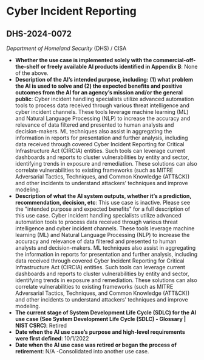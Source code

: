# Cyber Incident Reporting
## DHS-2024-0072
_Department of Homeland Security_ (DHS) / CISA


+ **Whether the use case is implemented solely with the commercial-off-the-shelf or freely available AI products identified in Appendix B**: None of the above.
+ **Description of the AI’s intended purpose, including: (1) what problem the AI is used to solve and (2) the expected benefits and positive outcomes from the AI for an agency’s mission and/or the general public**: Cyber incident handling specialists utilize advanced automation tools to process data received through various threat intelligence and cyber incident channels. These tools leverage machine learning (ML) and Natural Language Processing (NLP) to increase the accuracy and relevance of data filtered and presented to human analysts and decision-makers. ML techniques also assist in aggregating the information in reports for presentation and further analysis, including data received through covered Cyber Incident Reporting for Critical Infrastructure Act (CIRCIA) entities. Such tools can leverage current dashboards and reports to cluster vulnerabilities by entity and sector, identifying trends in exposure and remediation. These solutions can also correlate vulnerabilities to existing frameworks (such as MITRE Adversarial Tactics, Techniques, and Common Knowledge (ATT&CK)) and other incidents to understand attackers’ techniques and improve modeling.
+ **Description of what the AI system outputs, whether it’s a prediction, recommendation, decision, etc**: This use case is inactive. Please see the "intended purpose and expected benefits" for a full description of this use case.
Cyber incident handling specialists utilize advanced automation tools to process data received through various threat intelligence and cyber incident channels. These tools leverage machine learning (ML) and Natural Language Processing (NLP) to increase the accuracy and relevance of data filtered and presented to human analysts and decision-makers. ML techniques also assist in aggregating the information in reports for presentation and further analysis, including data received through covered Cyber Incident Reporting for Critical Infrastructure Act (CIRCIA) entities. Such tools can leverage current dashboards and reports to cluster vulnerabilities by entity and sector, identifying trends in exposure and remediation. These solutions can also correlate vulnerabilities to existing frameworks (such as MITRE Adversarial Tactics, Techniques, and Common Knowledge (ATT&CK)) and other incidents to understand attackers’ techniques and improve modeling. 
+ **The current stage of System Development Life Cycle (SDLC) for the AI use case (See System Development Life Cycle (SDLC) - Glossary | NIST CSRC)**: Retired
+ **Date when the AI use case’s purpose and high-level requirements were first defined**: 10/1/2022
+ **Date when the AI use case was retired or began the process of retirement**: N/A -Consolidated into another use case.